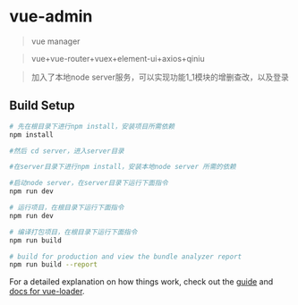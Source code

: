 # vue-admin

> vue manager
 
> vue+vue-router+vuex+element-ui+axios+qiniu

> 加入了本地node server服务，可以实现功能1_1模块的增删查改，以及登录

## Build Setup

``` bash
# 先在根目录下进行npm install，安装项目所需依赖
npm install

#然后 cd server，进入server目录

#在server目录下进行npm install，安装本地node server 所需的依赖

#启动node server，在server目录下运行下面指令
npm run dev

# 运行项目，在根目录下运行下面指令
npm run dev

# 编译打包项目，在根目录下运行下面指令
npm run build

# build for production and view the bundle analyzer report
npm run build --report
```

For a detailed explanation on how things work, check out the [guide](http://vuejs-templates.github.io/webpack/) and [docs for vue-loader](http://vuejs.github.io/vue-loader).
